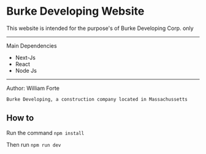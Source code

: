 # Burke Developing Website

This website is intended for the purpose's of Burke Developing Corp. only

---

Main Dependencies
-  Next-Js
-  React
-  Node Js

---

Author: William Forte

`Burke Developing, a construction company located in Massachussetts`

## How to

Run the command `npm install`

Then run `npm run dev`

